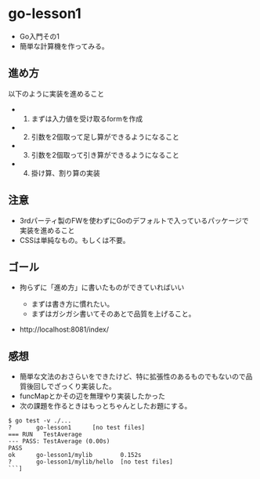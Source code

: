 # go-lesson1
- Go入門その1
- 簡単な計算機を作ってみる。

## 進め方
以下のように実装を進めること
-  1. まずは入力値を受け取るformを作成
-  2. 引数を2個取って足し算ができるようになること
-  3. 引数を2個取って引き算ができるようになること
-  4. 掛け算、割り算の実装

## 注意
- 3rdパーティ製のFWを使わずにGoのデフォルトで入っているパッケージで実装を進めること
- CSSは単純なもの。もしくは不要。

## ゴール
- 拘らずに「進め方」に書いたものができていればいい
  - まずは書き方に慣れたい。
  -  まずはガシガシ書いてそのあとで品質を上げること。

- http://localhost:8081/index/
  
## 感想
- 簡単な文法のおさらいをできたけど、特に拡張性のあるものでもないので品質後回しでざっくり実装した。
- funcMapとかその辺を無理やり実装したかった
- 次の課題を作るときはもっとちゃんとしたお題にする。


```
$ go test -v ./...
?       go-lesson1      [no test files]
=== RUN   TestAverage
--- PASS: TestAverage (0.00s)
PASS
ok      go-lesson1/mylib        0.152s
?       go-lesson1/mylib/hello  [no test files]
```]